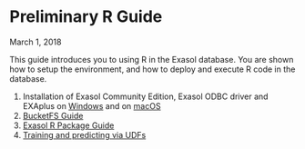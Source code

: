 Preliminary R Guide
================
March 1, 2018

This guide introduces you to using R in the Exasol database. You are shown how to setup the environment, and how to deploy and execute R code in the database.

1. Installation of Exasol Community Edition, Exasol ODBC driver and EXAplus on [Windows](01_exasol_community_edition.md) and on [macOS](01_exasol_community_edition_mac.md)
2. [BucketFS Guide](02_bucketfs.md)
3. [Exasol R Package Guide](03_exasol_r_package.md)
4. [Training and predicting via UDFs](04_train_predict_UDFs.md)
